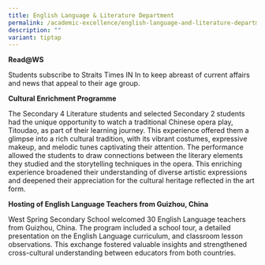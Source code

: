 ```yaml
---
title: English Language & Literature Department
permalink: /academic-excellence/english-language-and-literature-department/
description: ""
variant: tiptap
---
```

<p><strong>Read@WS</strong>
</p>
<p>Students subscribe to Straits Times IN In to keep abreast of current affairs
and news that appeal to their age group.</p>
<p></p>
<p><strong>Cultural Enrichment Programme</strong>
</p>
<p>The Secondary 4 Literature students and selected Secondary 2 students
had the unique opportunity to watch a traditional Chinese opera play, Titoudao,
as part of their learning journey. This experience offered them a glimpse
into a rich cultural tradition, with its vibrant costumes, expressive makeup,
and melodic tunes captivating their attention. The performance allowed
the students to draw connections between the literary elements they studied
and the storytelling techniques in the opera. This enriching experience
broadened their understanding of diverse artistic expressions and deepened
their appreciation for the cultural heritage reflected in the art form.</p>
<p></p>
<p><strong>Hosting of English Language Teachers from Guizhou, China</strong>
</p>
<p></p>
<p>West Spring Secondary School welcomed 30 English Language teachers from
Guizhou, China. The program included a school tour, a detailed presentation
on the English Language curriculum, and classroom lesson observations.
This exchange fostered valuable insights and strengthened cross-cultural
understanding between educators from both countries.</p>
<p>
<br>
</p>